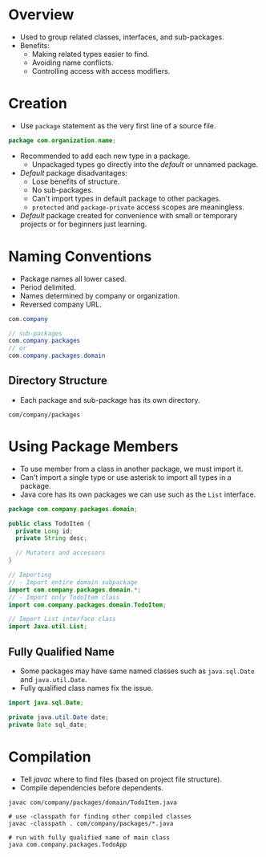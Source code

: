 <!--
  Author:  NE- https://github.com/NE-
  Date:    2022 September 23
  Purpose: Java Packages
-->

# Overview
- Used to group related classes, interfaces, and sub-packages.
- Benefits:
  - Making related types easier to find.
  - Avoiding name conflicts.
  - Controlling access with access modifiers.

# Creation
- Use `package` statement as the very first line of a source file.
```java
package com.organization.name;
```
- Recommended to add each new type in a package.
  - Unpackaged types go directly into the *default* or unnamed package.
- *Default* package disadvantages:
  - Lose benefits of structure.
  - No sub-packages.
  - Can't import types in default package to other packages.
  - `protected` and `package-private` access scopes are meaningless.
- *Default* package created for convenience with small or temporary projects or for beginners just learning.

# Naming Conventions
- Package names all lower cased.
- Period delimited.
- Names determined by company or organization.
- Reversed company URL.
```java
com.company

// sub-packages
com.company.packages
// or
com.company.packages.domain
```

## Directory Structure
- Each package and sub-package has its own directory.
```
com/company/packages
```

# Using Package Members
- To use member from a class in another package, we must import it.
- Can't import a single type or use asterisk to import all types in a package.
- Java core has its own packages we can use such as the `List` interface.
```java
package com.company.packages.domain;

public class TodoItem {
  private Long id;
  private String desc;

  // Mutators and accessors
}

// Importing
// - Import entire domain subpackage
import com.company.packages.domain.*;
// - Import only TodoItem class
import com.company.packages.domain.TodoItem;

// Import List interface class
import Java.util.List;
```

## Fully Qualified Name
- Some packages may have same named classes such as `java.sql.Date` and `java.util.Date`.
- Fully qualified class names fix the issue.
```java
import java.sql.Date;

private java.util.Date date;
private Date sql_date;
```

# Compilation
- Tell *javac* where to find files (based on project file structure).
- Compile dependencies before dependents.
```console
javac com/company/packages/domain/TodoItem.java

# use -classpath for finding other compiled classes
javac -classpath . com/company/packages/*.java

# run with fully qualified name of main class
java com.company.packages.TodoApp
```
